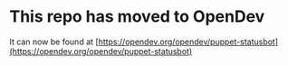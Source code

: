 # This repo has moved to OpenDev

It can now be found at [https://opendev.org/opendev/puppet-statusbot](https://opendev.org/opendev/puppet-statusbot)
